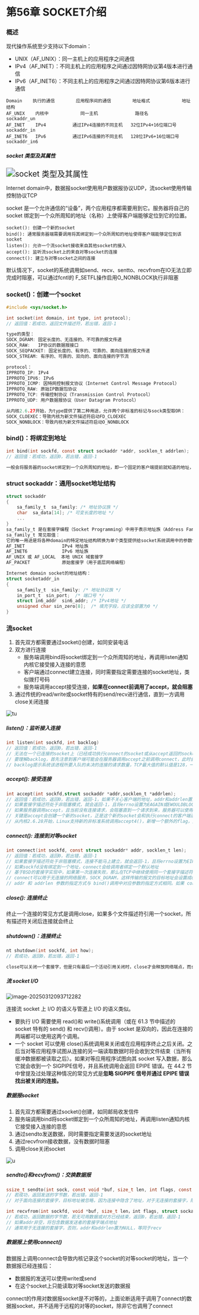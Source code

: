 # 第56章 SOCKET介绍

### 概述

现代操作系统至少支持以下domain：

- UNIX（AF_UNIX）：同一主机上的应用程序之间通信
- IPv4（AF_INET）：不同主机上的应用程序之间通过因特网协议第4版本进行通信
- IPv6（AF_INET6）：不同主机上的应用程序之间通过因特网协议第6版本进行通信

```bush
Domain    执行的通信        应用程序间的通信        地址格式            地址结构
AF_UNIX    内核中            同一主机              路径名             sockaddr_un
AF_INET    IPv4          通过IPv4连接的不同主机   32位IPv4+16位端口号   sockaddr_in
AF_INET6   IPv6          通过IPv6连接的不同主机   128位IPv6+16位端口号  sockaddr_in6
```

##### socket 类型及其属性

<img src="https://encrypted-tbn0.gstatic.com/images?q=tbn:ANd9GcRb7f6NqhhK-mMQ6j9I-k01zL1h5_y6G2CH0A&s" alt="socket 类型及其属性" style="zoom:150%;" />

Internet domain中，数据报socket使用用户数据报协议UDP，流socket使用传输控制协议TCP

socket 是一个允许通信的“设备”，两个应用程序都需要用到它。服务器将自己的 socket 绑定到一个众所周知的地址（名称）上使得客户端能够定位到它的位置。

```bush
socket(): 创建一个新的socket
bind(): 通常服务器端需要调用将其绑定到一个众所周知的地址使得客户端能够定位到该socket
listen(): 允许一个流socket接收来自其他socket的接入
accept(): 监听流socket上的来自对等socket的连接
connect(): 建立与对等socket之间的连接
```

默认情况下，socket的系统调用如send、recv、sentto、recvfrom在IO无法立即完成时阻塞，可以通过fcntl的 F_SETFL操作启用O_NONBLOCK执行非阻塞

### socket()：创建一个socket

```c++
#include <sys/socket.h>

int socket(int domain, int type, int protocol);
// 返回值：若成功，返回文件描述符，若出错，返回-1

type的类型：
SOCK_DGRAM: 固定长度的、无连接的、不可靠的报文传递
SOCK_RAW:   IP协议的数据报接口
SOCK_SEQPACKET: 固定长度的、有序的、可靠的、面向连接的报文传递
SOCK_STREAM: 有序的、可靠的、双向的、面向连接的字节流

protocol：
IPPROTO_IP: IPv4
IPPROTO_IPV6: IPv6
IPPROTO_ICMP: 因特网控制报文协议（Internet Control Message Protocol）
IPPROTO_RAW: 原始IP数据包协议
IPPROTO_TCP: 传输控制协议（Transmission Control Protocol）
IPPROTO_UDP: 用户数据报协议（User Datagram Protocol）

从内核2.6.27开始，为type提供了第二种用途，允许两个非标准的标记与sock类型取OR：
SOCK_CLOEXEC：导致内核为新文件描述符启动FD_CLOEXEC
SOCK_NONBLOCK：导致内核为新文件描述符启动O_NONBLOCK
```

### bind()：将绑定到地址

```c
int bind(int sockfd, const struct sockaddr *addr, socklen_t addrlen);
// 返回值：若成功，返回0，若出错，返回-1

一般会将服务器的socket绑定到一个众所周知的地址，即一个固定的客户端提前就知道的地址，除了这种绑定之外，还有其他做法：对于Internet domain socket，可以不调用bind而直接调用listen，这导致内核为该socket选择一个临时端口，然后服务器通过getsockname获取socket地址，服务器需要向一个中心目录服务程序注册服务器的地址，之后客户端通过这个中心目录服务程序获取
```

### struct sockaddr：通用socket地址结构

```c
struct sockaddr
{
    sa_family_t  sa_family: /* 地址协议族 */
    char  sa_data[14]; /* 可变长度的地址 */
    ...
}
sa_family_t 是在套接字编程（Socket Programming）中用于表示地址族（Address Family）的数据类型。它用于各种套接字地址结构体，例如 sockaddr、sockaddr_in 和 sockaddr_in6，用于指示地址类型（IPv4、IPv6等）。
sa_family_t 常见取值：
它的唯一用途是将各种domain的特定地址结构转换为单个类型提供给socket系统调用中的参数使用
AF_INET	             IPv4 地址族
AF_INET6	         IPv6 地址族
AF_UNIX 或 AF_LOCAL	本地 UNIX 域套接字
AF_PACKET	         原始套接字（用于底层网络编程）

Internet domain socket的地址结构：
struct socketaddr_in
{
    sa_family_t  sin_family: /* 地址协议族 */
    in_port_t  sin_port;  /* 端口号 */
    struct in6_addr  sin6_addr; /* IPv4地址 */
    unsigned char sin_zero[8];  /* 填充字段，应该全部置为0 */
}
```

### 流socket

1. 首先双方都需要通过socket()创建，如同安装电话
2. 双方进行连接
   - 服务端调用bind将socket绑定到一个众所周知的地址，再调用listen通知内核它接受接入连接的意愿
   - 客户端通过connect建立连接，同时需要指定需要连接的socket地址，类似拨打号码
   - 服务端调用accept接受连接，**如果在connect前调用了accept，就会阻塞**
3. 通过传统的read/write或socket特有的send/recv进行通信，直到一方调用close关闭连接

![tu](https://camo.githubusercontent.com/85698420adcd80d14ad01128637aa3dbe0f4d57896ab85853b1ff43220e5c9cd/68747470733a2f2f696d61676573323031352e636e626c6f67732e636f6d2f626c6f672f3730303439352f3230313631312f3730303439352d32303136313132323135333733363834362d313936353230353033302e706e67)

##### listen()：监听接入连接

```c
int listen(int sockfd, int backlog)
// 返回值：若成功，返回0，若出错，返回-1
// 无法在一个已连接的socket上（已经成功执行connect的socket或从accept返回的socket）进行listen
// 要理解backlog，首先注意到客户端可能会在服务器调用accept之前调用connect，此时会产生一个未决的连接
// backlog提示系统该进程所要入队的未决的连接的请求数量，TCP最大值的默认值是128，一旦队列满，系统就会拒绝多余的连接请求，backlog的值应该基于服务器期望负载和处理量（接受连接请求与气动服务的数量）来选择
```

##### accept(): 接受连接

```c
int accept(int sockfd,struct sockaddr *addr,socklen_t *addrlen);
// 返回值：若成功，返回0，若出错，返回-1，如果不关心客户端的地址，addr和addrlen置为NULL，后续可通过getpeername来获取对端地址
// 如果套接字描述符处于非阻塞模式，就会返回-1，且将errno设置为EAGAIN或EWOULDBLOCK
// 如果服务器调用accept，且当前没有连接请求，会阻塞直到一个请求到来，服务器可以使用poll或select等待一个请求的到来
// 关键是accept会创建一个新的socket，正是这个新的socket会和执行connect的客户端进行连接
// 从内核2.6.28开始，Linux支持新的非标准系统调用accept4()，新增一个额外的flag，支持两个标记：SOCK_CLOEXEC和SOCK_NONBLOCK
```

##### connect(): 连接到对等socket

```c
int connect(int sockfd, const struct sockaddr* addr, socklen_t len);
// 返回值：若成功，返回0，若出错，返回-1
// 如果套接字描述符处于非阻塞模式，连接不能马上建立，就会返回-1，且将errno设置为EINPROGRESS，可以使用poll或select判断文件描述符何时可写，如果可写，连接完成
// 如果sockfd没有绑定到一个地址，connect会给调用者绑定一个默认地址
// 基于BSD的套接字实现中，如果第一次连接失败，那么在TCP中继续使用同一个套接字描述符，仍然会失败，程序应该处理关闭套接字，如果需要重试，必须打开一个新的套接字
// connect可以用于无连接的网络服务，SOCK_DGRAM，这样传输的报文的目标地址会设置成connect调用中指定的地址，每次传输时不需要再提供地址
// addr 和 addrlen 参数的指定方式与 bind()调用中对应参数的指定方式相同。如果 connect()失败并且希望重新进行连接，那么 SUSv3 规定完成这个任务的可移植的方法是关闭这个 socket，创建一个新 socket，在该新 socket 上重新进行连接。
```

##### close(): 连接终止

终止一个连接的常见方式是调用close，如果多个文件描述符引用一个socket，所有描述符关闭后连接就会终止

##### shutdown()：连接终止

```c
nt shutdown(int sockfd, int how);
// 若成功，返回0，若出错，返回-1

close可以关闭一个套接字，但是只有最后一个活动引用关闭时，close才会释放网络端点，而shutdown允许一个套接字处于不活动状态
```

##### 流 socket I/O



![image-20250312093712282](/home/zgyx/.config/Typora/typora-user-images/image-20250312093712282.png)

连接流 socket 上 I/O 的语义与管道上 I/O 的语义类似。

- 要执行 I/O 需要使用 read()和 write()系统调用（或在 61.3 节中描述的 socket 特有的 send()
  和 recv()调用）。由于 socket 是双向的，因此在连接的两端都可以使用这两个调用。
- 一个 socket 可以使用 close()系统调用来关闭或在应用程序终止之后关闭。之后当对等应用程序试图从连接的另一端读取数据时将会收到文件结束（当所有缓冲数据都被读取之后）。如果对等应用程序试图向其 socket 写入数据，那么它就会收到一个 SIGPIPE信号，并且系统调用会返回 EPIPE 错误。在 44.2 节中曾提及过处理这种情况的常见方式是**忽略 SIGPIPE 信号并通过 EPIPE 错误找出被关闭的连接。**

##### 数据报socket

1. 首先双方都需要通过socket()创建，如同邮局收发信件
2. 服务端调用bind将socket绑定到一个众所周知的地址，再调用listen通知内核它接受接入连接的意愿
3. 通过sendto发送数据，同时需要指定需要发送的socket地址
4. 通过recvfrom接收数据，没有数据时阻塞
5. 调用close关闭socket

![u](https://camo.githubusercontent.com/f978ac052aa1de2775c612acd43cc52b62b2536a5491e23312e4d4684ec12453/687474703a2f2f696d61676573323031352e636e626c6f67732e636f6d2f626c6f672f313031393030362f3230313730332f313031393030362d32303137303330333130333235303738322d313936363233313333362e706e67)

##### sendto()和recvfrom()：交换数据报

```c
ssize_t sendto(int sock, const void *buf, size_t len, int flags, const struct sockaddr *to, socklen_t tolen);
// 若成功，返回发送的字节数，若出错，返回-1
// 对于面向连接的套接字，目标地址被忽略，因为连接中隐含了地址，对于无连接的套接字，除非先通过connect设置了目标地址，否则不能使用send。sendto提供了发送报文的另一种方案

int recvfrom(int sockfd, void *buf, size_t len，int flags, struct sockaddr *addr, socklen_t *addrlen); 
// 若成功，返回数据的字节数，若无可用数据或对方已经结束，返回0，若出错，返回-1
// 如果addr非空，将包含数据发送者的套接字端点地址
// 通常用于无连接的套接字，否则，addr和addrlen置为NULL，等同于recv
```

##### 数据报上使用connect()

数据报上调用connect会导致内核记录这个socket的对等socket的地址，当一个数据报已经连接后：

- 数据报的发送可以使用write或send
- 在这个socket上只能读取对等socket发送的数据报

connect的作用对数据报socket是不对等的，上面论断适用于调用了connect的数据报socket，并不适用于远程的对等的socket，除非它也调用了connect
